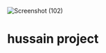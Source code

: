 ![Screenshot (102)](https://github.com/MohamedHamedhh/Create-a-delivery-company-website/assets/147872542/b5a1524d-8ac9-4b34-8918-f21fc9ea3af7)

# hussain project
